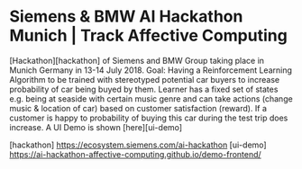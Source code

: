 # Siemens & BMW AI Hackathon Munich | Track Affective Computing

[Hackathon][hackathon] of Siemens and BMW Group taking place in Munich Germany in 13-14 July 2018.
Goal: Having a Reinforcement Learning Algorithm to be trained with stereotyped potential car buyers to increase probability of car being buyed by them.
Learner has a fixed set of states e.g. being at seaside with certain music genre and can take actions (change music & location of car) based on customer satisfaction (reward). If a customer is happy to probability of buying this car during the test trip does increase.
A UI Demo is shown [here][ui-demo]


[hackathon] https://ecosystem.siemens.com/ai-hackathon
[ui-demo] https://ai-hackathon-affective-computing.github.io/demo-frontend/
